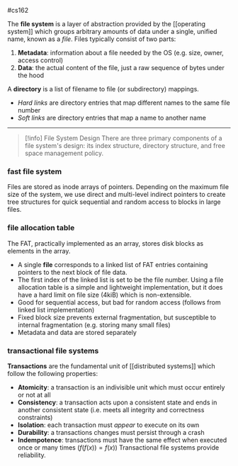 #cs162 

The **file system** is a layer of abstraction provided by the [[operating system]] which groups arbitrary amounts of data under a single, unified name, known as a *file*. Files typically consist of two parts:
1. **Metadata**: information about a file needed by the OS (e.g. size, owner, access control)
2. **Data**: the actual content of the file, just a raw sequence of bytes under the hood

A **directory** is a list of filename to file (or subdirectory) mappings.
- *Hard links* are directory entries that map different names to the same file number
- *Soft links* are directory entries that map a name to another name

---

>[!info] File System Design
>There are three primary components of a file system's design: its index structure, directory structure, and free space management policy.

### fast file system
Files are stored as inode arrays of pointers. Depending on the maximum file size of the system, we use direct and multi-level indirect pointers to create tree structures for quick sequential and random access to blocks in large files.

### file allocation table
The FAT, practically implemented as an array, stores disk blocks as elements in the array.
- A single **file** corresponds to a linked list of FAT entries containing pointers to the next block of file data.
- The first index of the linked list is set to be the file number.
Using a file allocation table is a simple and lightweight implementation, but it does have a hard limit on file size (4kiB) which is non-extensible.
- Good for sequential access, but bad for random access (follows from linked list implementation)
- Fixed block size prevents external fragmentation, but susceptible to internal fragmentation (e.g. storing many small files)
- Metadata and data are stored separately

### transactional file systems
**Transactions** are the fundamental unit of [[distributed systems]] which follow the following properties:
- **Atomicity**: a transaction is an indivisible unit which must occur entirely or not at all
- **Consistency**: a transaction acts upon a consistent state and ends in another consistent state (i.e. meets all integrity and correctness constraints)
- **Isolation**: each transaction must *appear* to execute on its own
- **Durability**: a transactions changes must persist through a crash
- **Indempotence**: transactions must have the same effect when executed once or many times ($f(f(x)) = f(x)$)
Transactional file systems provide reliability.